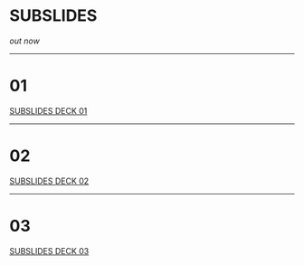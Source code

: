 # SUBSLIDES
*out now*

---

# 01
[SUBSLIDES DECK 01](../001/1)

---

# 02
[SUBSLIDES DECK 02](../002/1)

---

# 03
[SUBSLIDES DECK 03](../003/1)